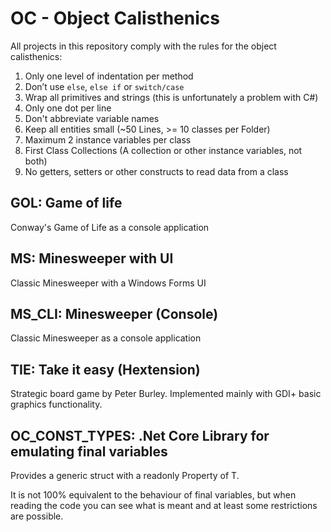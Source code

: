 # OC - Object Calisthenics

All projects in this repository comply with the rules for the object calisthenics:
1. Only one level of indentation per method
2. Don’t use `else`, `else if` or `switch/case`
3. Wrap all primitives and strings (this is unfortunately a problem with C#)
4. Only one dot per line
5. Don't abbreviate variable names
6. Keep all entities small (~50 Lines, >= 10 classes per Folder)
7. Maximum 2 instance variables per class
8. First Class Collections (A collection or other instance variables, not both)
9. No getters, setters or other constructs to read data from a class

## GOL: Game of life

Conway's Game of Life as a console application

## MS: Minesweeper with UI

Classic Minesweeper with a Windows Forms UI

## MS_CLI: Minesweeper (Console)

Classic Minesweeper as a console application

## TIE: Take it easy (Hextension)

Strategic board game by Peter Burley. Implemented mainly with GDI+ basic graphics functionality.

## OC_CONST_TYPES: .Net Core Library for emulating final variables

Provides a generic struct with a readonly Property of T.

It is not 100% equivalent to the behaviour of final variables, but when reading the code you can see what is meant and at least some restrictions are possible.
